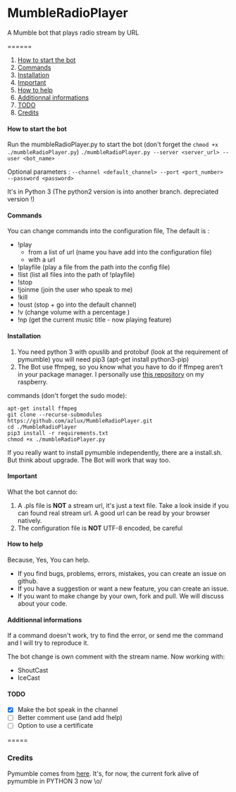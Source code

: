 # MumbleRadioPlayer
A Mumble bot that plays radio stream by URL

======

1. [How to start the bot](#how-to-start-the-bot)
2. [Commands](#commands)
3. [Installation](#installation)
4. [Important](#important)
5. [How to help](#how-to-help)
6. [Additionnal informations](#additionnal-informations)
7. [TODO](#todo)
8. [Credits](#credits)

#### How to start the bot
Run the mumbleRadioPlayer.py to start the bot (don't forget the `chmod +x ./mumbleRadioPlayer.py`)
`
./mumbleRadioPlayer.py --server <server_url> --user <bot_name>
`

Optional parameters :
`
--channel <default_channel>
--port <port_number>
--password <password>
`

It's in Python 3 (The python2 version is into another branch. depreciated version !)

#### Commands
You can change commands into the configuration file, The default is :
- !play
   - from a list of url (name you have add into the configuration file)
   - with a url
- !playfile (play a file from the path into the config file)
- !list (list all files into the path of !playfile)
- !stop
- !joinme (join the user who speak to me)
- !kill
- !oust (stop + go into the default channel)
- !v <number> (change volume with a percentage )
- !np (get the current music title - now playing feature)

#### Installation
1. You need python 3 with opuslib and protobuf (look at the requirement of pymumble)
you will need pip3 (apt-get install python3-pip)
2. The Bot use ffmpeg, so you know what you have to do if ffmpeg aren't in your package manager. I personally use [this repository](http://repozytorium.mati75.eu/) on my raspberry.

commands (don't forget the sudo mode):
```
apt-get install ffmpeg
git clone --recurse-submodules https://github.com/azlux/MumbleRadioPlayer.git
cd ./MumbleRadioPlayer
pip3 install -r requirements.txt
chmod +x ./mumbleRadioPlayer.py
```


If you really want to install pymumble independently, there are a install.sh. But think about upgrade. The Bot will work that way too.

#### Important
What the bot cannot do:

1. A .pls file is **NOT** a stream url, it's just a text file. Take a look inside if you can found real stream url. A good url can be read by your browser natively.
2. The configuration file is **NOT** UTF-8 encoded, be careful

#### How to help
Because, Yes, You can help.
- If you find bugs, problems, errors, mistakes, you can create an issue on github.
- If you have a suggestion or want a new feature, you can create an issue.
- If you want to make change by your own, fork and pull. We will discuss about your code.


#### Additionnal informations
If a command doesn't work, try to find the error, or send me the command and I will try to reproduce it.

The bot change is own comment with the stream name. Now working with:
- ShoutCast
- IceCast

#### TODO
- [x] Make the bot speak in the channel
- [ ] Better comment use (and add !help)
- [ ] Option to use a certificate

=====
### Credits
Pymumble comes from [here](https://github.com/azlux/pymumble). It's, for now, the current fork alive of pymumble in PYTHON 3 now \o/
